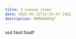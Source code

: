 ```yaml
---
title: 5 nieuwe items
date: 2025-05-12T12:33:47.146Z
description: WHRAAAAhgf
---
```

a﻿sd fasd fsadf